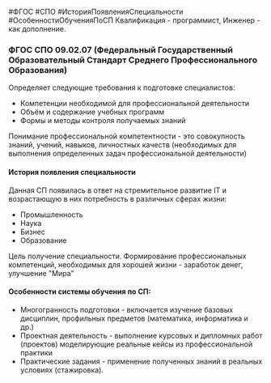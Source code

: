 #ФГОС #СПО #ИсторияПоявленияСпециальности #ОсобенностиОбученияПоСП
Квалификация - программист, Инженер - как дополнение.

### ФГОС СПО 09.02.07 (Федеральный Государственный Образовательный Стандарт Среднего Профессионального Образования) 

Определяет следующие требования к подготовке специалистов:

- Компетенции необходимой для профессиональной деятельности
- Объём и содержание учебных программ
- Формы и методы контроля получаемых знаний

Понимание профессиональной компетентности - это совокупность знаний, учений, навыков, личностных качеств (необходимых для выполнения определенных задач профессиональной деятельности)

#### История появления специальности

Данная СП появилась в ответ на стремительное развитие IT и возрастающую в них потребность в различных сферах жизни:

- Промышленность
- Наука
- Бизнес
- Образование

Цель получение специальности. Формирование профессиональных компетенций, необходимых для хорошей жизни - заработок денег, улучшение "Мира"

#### Особенности системы обучения по СП:

- Многогранность подготовки - включается изучение базовых дисциплин, профильных предметов (математика, информатика и др.)
- Проектная деятельность - выполнение курсовых и дипломных работ (проектов) моделирующие реальные кейсы из профессиональной практики
- Практические задания - применение полученных знаний в реальных условиях (стажировка).
